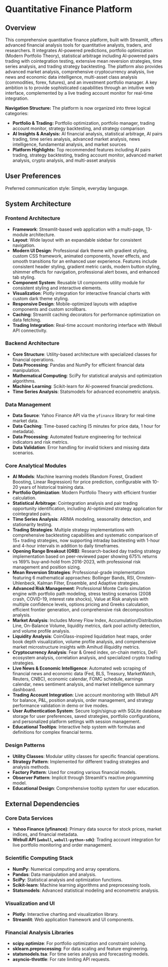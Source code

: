 # Quantitative Finance Platform

## Overview
This comprehensive quantitative finance platform, built with Streamlit, offers advanced financial analysis tools for quantitative analysts, traders, and researchers. It integrates AI-powered predictions, portfolio optimization (Modern Portfolio Theory), statistical arbitrage including AI-powered pairs trading with cointegration testing, extensive mean reversion strategies, time series analysis, and trading strategy backtesting. The platform also provides advanced market analysis, comprehensive cryptocurrency analysis, live news and economic data intelligence, multi-asset class analysis (commodities, forex, futures), and an investment portfolio manager. A key ambition is to provide sophisticated capabilities through an intuitive web interface, complemented by a live trading account monitor for real-time integration.

**Navigation Structure:** The platform is now organized into three logical categories:
- **Portfolio & Trading:** Portfolio optimization, portfolio manager, trading account monitor, strategy backtesting, and strategy comparison
- **AI Insights & Analysis:** AI financial analysis, statistical arbitrage, AI pairs trading, time series analysis, advanced market analysis, news intelligence, fundamental analysis, and market sources  
- **Platform Highlights:** Top recommended features including AI pairs trading, strategy backtesting, trading account monitor, advanced market analysis, crypto analysis, and multi-asset analysis

## User Preferences
Preferred communication style: Simple, everyday language.

## System Architecture

### Frontend Architecture
- **Framework**: Streamlit-based web application with a multi-page, 13-module architecture.
- **Layout**: Wide layout with an expandable sidebar for consistent navigation.
- **Modern UI Design**: Professional dark theme with gradient styling, custom CSS framework, animated components, hover effects, and smooth transitions for an enhanced user experience. Features include consistent header styling, gradient metric cards, modern button styling, shimmer effects for navigation, professional alert boxes, and enhanced tab styling.
- **Component System**: Reusable UI components utility module for consistent styling and interactive elements.
- **Visualization**: Plotly integration for interactive financial charts with custom dark theme styling.
- **Responsive Design**: Mobile-optimized layouts with adaptive components and custom scrollbars.
- **Caching**: Streamlit caching decorators for performance optimization on data fetching.
- **Trading Integration**: Real-time account monitoring interface with Webull API connectivity.

### Backend Architecture
- **Core Structure**: Utility-based architecture with specialized classes for financial operations.
- **Data Processing**: Pandas and NumPy for efficient financial data manipulation.
- **Mathematical Computing**: SciPy for statistical analysis and optimization algorithms.
- **Machine Learning**: Scikit-learn for AI-powered financial predictions.
- **Time Series Analysis**: Statsmodels for advanced econometric analysis.

### Data Management
- **Data Source**: Yahoo Finance API via the `yfinance` library for real-time market data.
- **Data Caching**: Time-based caching (5 minutes for price data, 1 hour for metadata).
- **Data Processing**: Automated feature engineering for technical indicators and risk metrics.
- **Data Validation**: Error handling for invalid tickers and missing data scenarios.

### Core Analytical Modules
- **AI Models**: Machine learning models (Random Forest, Gradient Boosting, Linear Regression) for price prediction, configurable with 10-20 years of historical training data.
- **Portfolio Optimization**: Modern Portfolio Theory with efficient frontier calculation.
- **Statistical Arbitrage**: Cointegration analysis and pair trading opportunity identification, including AI-optimized strategy application for cointegrated pairs.
- **Time Series Analysis**: ARIMA modeling, seasonality detection, and stationarity testing.
- **Trading Strategies**: Multiple strategy implementations with comprehensive backtesting capabilities and systematic comparison of 15+ trading strategies, now supporting intraday backtesting with 1-hour and 4-hour intervals in addition to daily timeframes.
- **Opening Range Breakout (ORB)**: Research-backed day trading strategy implementation based on peer-reviewed paper showing 675% returns vs 169% buy-and-hold from 2016-2023, with professional risk management and position sizing.
- **Mean Reversion Strategies**: Professional-grade implementation featuring 6 mathematical approaches: Bollinger Bands, RSI, Ornstein-Uhlenbeck, Kalman Filter, Ensemble, and Adaptive strategies.
- **Advanced Risk Management**: Professional Monte Carlo simulation engine with portfolio path modeling, stress testing scenarios (2008 crash, COVID-19, interest rate shocks), Value at Risk analysis with multiple confidence levels, options pricing and Greeks calculation, efficient frontier generation, and comprehensive risk decomposition analysis.
- **Market Analysis**: Includes Money Flow Index, Accumulation/Distribution Line, On-Balance Volume, liquidity metrics, dark pool activity detection, and volume profile analysis.
- **Liquidity Analysis**: CoinGlass-inspired liquidation heat maps, order book depth visualization, volume profile analysis, and comprehensive market microstructure insights with Amihud illiquidity metrics.
- **Cryptocurrency Analysis**: Fear & Greed index, on-chain metrics, DeFi ecosystem analysis, correlation analysis, and specialized crypto trading strategies.
- **Live News & Economic Intelligence**: Automated web scraping of financial news and economic data (Fed, BLS, Treasury, MarketWatch, Reuters, CNBC), economic calendar, FOMC schedule, earnings calendar, news sentiment analysis, and market intelligence summary dashboard.
- **Trading Account Integration**: Live account monitoring with Webull API for balance, P&L, position analysis, order management, and strategy performance validation in demo or live modes.
- **User Authentication System**: Secure login/signup with SQLite database storage for user preferences, saved strategies, portfolio configurations, and personalized platform settings with session management.
- **Educational Tooltips**: Interactive help system with formulas and definitions for complex financial terms.

### Design Patterns
- **Utility Classes**: Modular utility classes for specific financial operations.
- **Strategy Pattern**: Implemented for different trading strategies and analysis methods.
- **Factory Pattern**: Used for creating various financial models.
- **Observer Pattern**: Implicit through Streamlit's reactive programming model.
- **Educational Design**: Comprehensive tooltip system for user education.

## External Dependencies

### Core Data Services
- **Yahoo Finance (yfinance)**: Primary data source for stock prices, market indices, and financial metadata.
- **Webull API (`webull`, `webull-python-sdk`)**: Trading account integration for live portfolio monitoring and order management.

### Scientific Computing Stack
- **NumPy**: Numerical computing and array operations.
- **Pandas**: Data manipulation and analysis.
- **SciPy**: Statistical analysis and optimization functions.
- **Scikit-learn**: Machine learning algorithms and preprocessing tools.
- **Statsmodels**: Advanced statistical modeling and econometric analysis.

### Visualization and UI
- **Plotly**: Interactive charting and visualization library.
- **Streamlit**: Web application framework and UI components.

### Financial Analysis Libraries
- **scipy.optimize**: For portfolio optimization and constraint solving.
- **sklearn.preprocessing**: For data scaling and feature engineering.
- **statsmodels.tsa**: For time series analysis and forecasting models.
- **asyncio-throttle**: For rate limiting API requests.